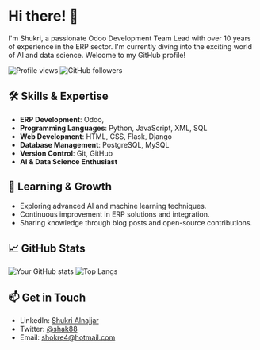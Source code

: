 # Hi there! 👋

I'm Shukri, a passionate Odoo Development Team Lead with over 10 years of experience in the ERP sector. I'm currently diving into the exciting world of AI and data science. Welcome to my GitHub profile!

![Profile views](https://komarev.com/ghpvc/?username=shak88&color=blueviolet)
![GitHub followers](https://img.shields.io/github/followers/shak88?label=Followers&style=social)

## 🛠️ Skills & Expertise

- **ERP Development**: Odoo,
- **Programming Languages**: Python, JavaScript, XML, SQL
- **Web Development**: HTML, CSS, Flask, Django
- **Database Management**: PostgreSQL, MySQL
- **Version Control**: Git, GitHub
- **AI & Data Science Enthusiast**

## 🌱 Learning & Growth

- Exploring advanced AI and machine learning techniques.
- Continuous improvement in ERP solutions and integration.
- Sharing knowledge through blog posts and open-source contributions.

## 📈 GitHub Stats

![Your GitHub stats](https://github-readme-stats.vercel.app/api?username=yourusername&show_icons=true&theme=radical)
![Top Langs](https://github-readme-stats.vercel.app/api/top-langs/?username=yourusername&layout=compact&theme=radical)

## 📫 Get in Touch

- LinkedIn: [Shukri Alnajjar](https://www.linkedin.com/in/shukri-alnajjar-6840b658/)
- Twitter: [@shak88](https://x.com/shak88)
- Email: [shokre4@hotmail.com](mailto:shokre4@hotmail.com)
